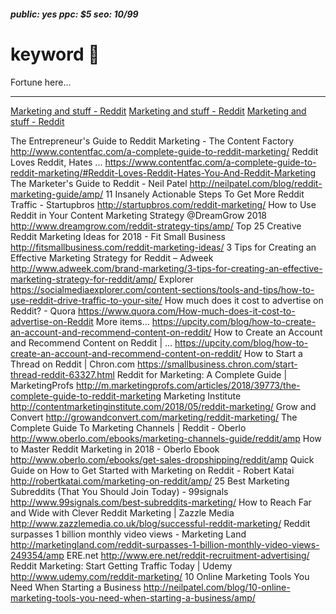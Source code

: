 ##### public: yes ppc: $5 seo: 10/99

# keyword 🏧

Fortune here...

----------

[Marketing and stuff - Reddit](http://www.reddit.com/r/marketing/)
[Marketing and stuff - Reddit](http://www.reddit.com/r/marketing/)
[Marketing and stuff - Reddit](http://www.reddit.com/r/marketing/)

 
The Entrepreneur's Guide to Reddit Marketing - The Content Factory <http://www.contentfac.com/a-complete-guide-to-reddit-marketing/>
Reddit Loves Reddit, Hates ... <https://www.contentfac.com/a-complete-guide-to-reddit-marketing/#Reddit-Loves-Reddit-Hates-You-And-Reddit-Marketing>
The Marketer's Guide to Reddit - Neil Patel <http://neilpatel.com/blog/reddit-marketing-guide/amp/>
11 Insanely Actionable Steps To Get More Reddit Traffic - Startupbros <http://startupbros.com/reddit-marketing/>
How to Use Reddit in Your Content Marketing Strategy @DreamGrow 2018 <http://www.dreamgrow.com/reddit-strategy-tips/amp/>
Top 25 Creative Reddit Marketing Ideas for 2018 - Fit Small Business <http://fitsmallbusiness.com/reddit-marketing-ideas/>
3 Tips for Creating an Effective Marketing Strategy for Reddit – Adweek <http://www.adweek.com/brand-marketing/3-tips-for-creating-an-effective-marketing-strategy-for-reddit/amp/>
      Explorer <https://socialmediaexplorer.com/content-sections/tools-and-tips/how-to-use-reddit-drive-traffic-to-your-site/>
      How much does it cost to advertise on Reddit? - Quora <https://www.quora.com/How-much-does-it-cost-to-advertise-on-Reddit>
More items... <https://upcity.com/blog/how-to-create-an-account-and-recommend-content-on-reddit/>
      How to Create an Account and Recommend Content on Reddit | ... <https://upcity.com/blog/how-to-create-an-account-and-recommend-content-on-reddit/>
      How to Start a Thread on Reddit | Chron.com <https://smallbusiness.chron.com/start-thread-reddit-63327.html>
Reddit for Marketing: A Complete Guide | MarketingProfs <http://m.marketingprofs.com/articles/2018/39773/the-complete-guide-to-reddit-marketing>
Marketing Institute <http://contentmarketinginstitute.com/2018/05/reddit-marketing/>
Grow and Convert <http://growandconvert.com/marketing/reddit-marketing/>
The Complete Guide To Marketing Channels | Reddit - Oberlo <http://www.oberlo.com/ebooks/marketing-channels-guide/reddit/amp>
How to Master Reddit Marketing in 2018 - Oberlo Ebook <http://www.oberlo.com/ebooks/get-sales-dropshipping/reddit/amp>
Quick Guide on How to Get Started with Marketing on Reddit - Robert Katai <http://robertkatai.com/marketing-on-reddit/amp/>
25 Best Marketing Subreddits (That You Should Join Today) - 99signals <http://www.99signals.com/best-subreddits-marketing/>
How to Reach Far and Wide with Clever Reddit Marketing | Zazzle Media <http://www.zazzlemedia.co.uk/blog/successful-reddit-marketing/>
Reddit surpasses 1 billion monthly video views - Marketing Land <http://marketingland.com/reddit-surpasses-1-billion-monthly-video-views-249354/amp>
ERE.net <http://www.ere.net/reddit-recruitment-advertising/>
Reddit Marketing: Start Getting Traffic Today | Udemy <http://www.udemy.com/reddit-marketing/>
10 Online Marketing Tools You Need When Starting a Business <http://neilpatel.com/blog/10-online-marketing-tools-you-need-when-starting-a-business/amp/>
